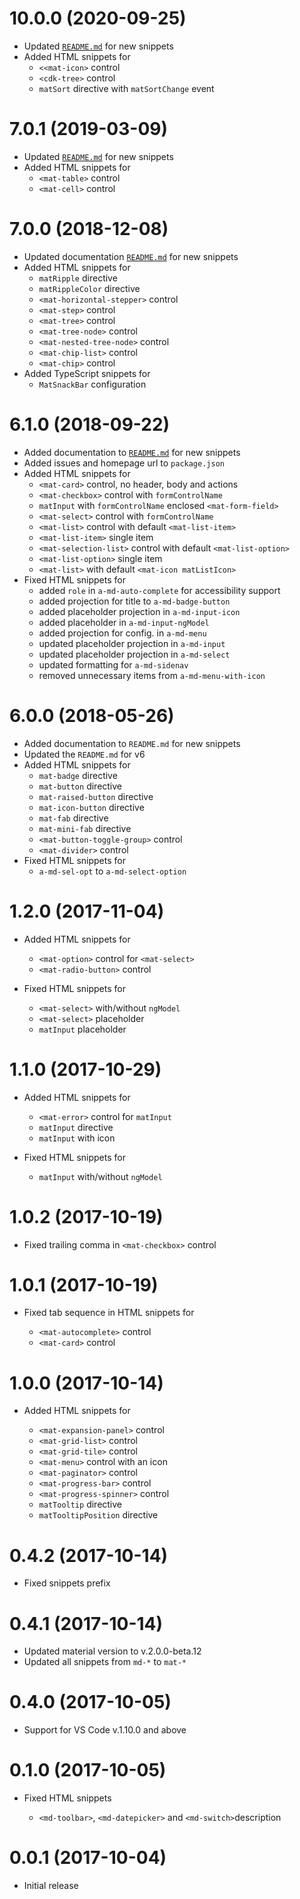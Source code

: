 <a name="10.0.0"></a>

# 10.0.0 (2020-09-25)

* Updated [`README.md`](https://github.com/hardikpthv/vscode-ng-material-snippets/blob/master/README.md) for new snippets
* Added HTML snippets for
  * `<<mat-icon>` control
  * `<cdk-tree>` control
  * `matSort` directive with `matSortChange` event  

<a name="7.0.1"></a>

# 7.0.1 (2019-03-09)

* Updated [`README.md`](https://github.com/hardikpthv/vscode-ng-material-snippets/blob/master/README.md) for new snippets
* Added HTML snippets for
  * `<mat-table>` control
  * `<mat-cell>` control
  
<a name="7.0.0"></a>

# 7.0.0 (2018-12-08)

* Updated documentation [`README.md`](https://github.com/hardikpthv/vscode-ng-material-snippets/blob/master/README.md) for new snippets
* Added HTML snippets for
  * `matRipple` directive
  * `matRippleColor` directive
  * `<mat-horizontal-stepper>` control
  * `<mat-step>` control
  * `<mat-tree>` control  
  * `<mat-tree-node>` control  
  * `<mat-nested-tree-node>` control  
  * `<mat-chip-list>` control
  * `<mat-chip>` control
* Added TypeScript snippets for
  * `MatSnackBar` configuration
  
<a name="6.1.0"></a>

# 6.1.0 (2018-09-22)

* Added documentation to [`README.md`](https://github.com/hardikpthv/vscode-ng-material-snippets/blob/master/README.md) for new snippets
* Added issues and homepage url to `package.json`
* Added HTML snippets for
  * `<mat-card>` control, no header, body and actions
  * `<mat-checkbox>` control with `formControlName`
  * `matInput` with `formControlName` enclosed `<mat-form-field>`   
  * `<mat-select>` control with `formControlName` 
  * `<mat-list>` control with default `<mat-list-item>` 
  * `<mat-list-item>` single item    
  * `<mat-selection-list>` control with default `<mat-list-option>` 
  * `<mat-list-option>` single item                         
  * `<mat-list>` with default `<mat-icon matListIcon>` 
* Fixed HTML snippets for
  * added `role` in `a-md-auto-complete` for accessibility support
  * added projection for title to `a-md-badge-button`
  * added placeholder projection in `a-md-input-icon`
  * added placeholder in `a-md-input-ngModel`
  * added projection for config. in `a-md-menu`
  * updated placeholder projection in `a-md-input`
  * updated placeholder projection in `a-md-select`
  * updated formatting for `a-md-sidenav`
  * removed unnecessary items from `a-md-menu-with-icon`
  
<a name="6.0.0"></a>

# 6.0.0 (2018-05-26)

* Added documentation to `README.md` for new snippets
* Updated the `README.md` for v6
* Added HTML snippets for
  * `mat-badge` directive
  * `mat-button` directive
  * `mat-raised-button` directive
  * `mat-icon-button` directive
  * `mat-fab` directive
  * `mat-mini-fab` directive
  * `<mat-button-toggle-group>` control
  * `<mat-divider>` control
* Fixed HTML snippets for
  * `a-md-sel-opt` to `a-md-select-option`

<a name="1.2.0"></a>

# 1.2.0 (2017-11-04)

* Added HTML snippets for

  * `<mat-option>` control for `<mat-select>`
  * `<mat-radio-button>` control
* Fixed HTML snippets for

  * `<mat-select>` with/without `ngModel`
  * `<mat-select>` placeholder
  * `matInput` placeholder

<a name="1.1.0"></a>

# 1.1.0 (2017-10-29)

* Added HTML snippets for

  * `<mat-error>` control for `matInput`
  * `matInput` directive
  * `matInput` with icon
* Fixed HTML snippets for

  * `matInput` with/without `ngModel`

<a name="1.0.2"></a>

# 1.0.2 (2017-10-19)

* Fixed trailing comma in `<mat-checkbox>` control

<a name="1.0.1"></a>

# 1.0.1 (2017-10-19)

* Fixed tab sequence in HTML snippets for

  * `<mat-autocomplete>` control
  * `<mat-card>` control

<a name="1.0.0"></a>

# 1.0.0 (2017-10-14)

* Added HTML snippets for

  * `<mat-expansion-panel>` control
  * `<mat-grid-list>` control
  * `<mat-grid-tile>` control
  * `<mat-menu>` control with an icon
  * `<mat-paginator>` control
  * `<mat-progress-bar>` control
  * `<mat-progress-spinner>` control
  * `matTooltip` directive
  * `matTooltipPosition` directive

<a name="0.4.2"></a>

# 0.4.2 (2017-10-14)

* Fixed snippets prefix

<a name="0.4.1"></a>

# 0.4.1 (2017-10-14)

* Updated material version to v.2.0.0-beta.12
* Updated all snippets from `md-*` to `mat-*`

<a name="0.4.0"></a>

# 0.4.0 (2017-10-05)

* Support for VS Code v.1.10.0 and above

<a name="0.1.0"></a>

# 0.1.0 (2017-10-05)

* Fixed HTML snippets

  * `<md-toolbar>`, `<md-datepicker>` and `<md-switch>`description

<a name="0.0.1"></a>

# 0.0.1 (2017-10-04)

* Initial release
